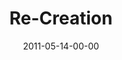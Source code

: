 ---
layout: message
category: message
series: "The Story"
title: "Re-Creation"
date: 2011-05-14-00-00
message_id: 671
audio: "http://s3.amazonaws.com/crossroads-media/messages/audio/thestory08.mp3"
audio-duration: "55:59"
program: "http://s3.amazonaws.com/crossroads-media/documents/05_14-15_11Program.pdf"
description: "Brian Tome talks about how the story ends."
video: "http://s3.amazonaws.com/crossroads-media/messages/video/thestory08.mp4"
video-duration: "56:07"
video-image: "http://s3.amazonaws.com/crossroads-media/images/thestory08_still.jpg"
explicit: false
---